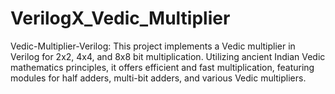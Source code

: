 # VerilogX_Vedic_Multiplier
Vedic-Multiplier-Verilog: This project implements a Vedic multiplier in Verilog for 2x2, 4x4, and 8x8 bit multiplication. Utilizing ancient Indian Vedic mathematics principles, it offers efficient and fast multiplication, featuring modules for half adders, multi-bit adders, and various Vedic multipliers.
